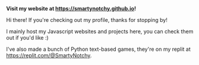 **Visit my website at https://smartynotchy.github.io!**

Hi there! If you're checking out my profile, thanks for stopping by!

I mainly host my Javascript websites and projects here, you can check them out if you'd like :)

I've also made a bunch of Python text-based games, they're on my replit at https://replit.com/@SmartyNotchy.

<!---
SmartyNotchy/SmartyNotchy is a ✨ special ✨ repository because its `README.md` (this file) appears on your GitHub profile.
You can click the Preview link to take a look at your changes.
--->
